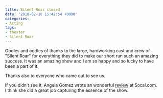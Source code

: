 ```yaml
---
title: Silent Roar closed
date: '2010-02-10 15:42:54 +0000'
categories:
- Acting
tags:
- theater
- Silent Roar
---
```


Oodles and oodles of thanks to the large, hardworking cast and crew of "Silent
Roar" for everything they did to make our short run such an amazing success. It
was an amazing show and I am so happy and so lucky to have been a part of it.

Thanks also to everyone who came out to see us.

If you didn't see it, Angela Gomez wrote an wonderful
[review](http://www.socal.com/6373/172/Silent+Roar.html) at Socal.com. I think
she did a great job capturing the essence of the show. 
